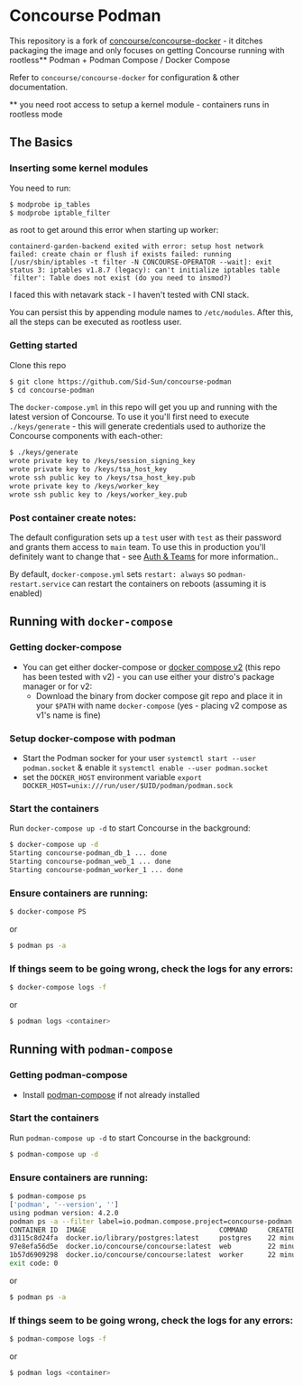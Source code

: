 # Concourse Podman

This repository is a fork of [concourse/concourse-docker](https://github.com/concourse/concourse-docker) - it ditches packaging the image and only focuses on getting Concourse running with rootless** Podman + Podman Compose / Docker Compose 

Refer to `concourse/concourse-docker` for configuration & other documentation.

** you need root access to setup a kernel module - containers runs in rootless mode

## The Basics

### Inserting some kernel modules
You need to run:
```sh
$ modprobe ip_tables
$ modprobe iptable_filter
```
as root to get around this error when starting up worker:
```
containerd-garden-backend exited with error: setup host network failed: create chain or flush if exists failed: running [/usr/sbin/iptables -t filter -N CONCOURSE-OPERATOR --wait]: exit status 3: iptables v1.8.7 (legacy): can't initialize iptables table `filter': Table does not exist (do you need to insmod?)
```

I faced this with netavark stack - I haven't tested with CNI stack.

You can persist this by appending module names to `/etc/modules`. After this, all the steps can be executed as rootless user.

### Getting started

Clone this repo
```sh
$ git clone https://github.com/Sid-Sun/concourse-podman
$ cd concourse-podman
```

The `docker-compose.yml` in this repo will get you up and running with the
latest version of Concourse. To use it you'll first need to execute
`./keys/generate` - this will generate credentials used to authorize the
Concourse components with each-other:

```sh
$ ./keys/generate
wrote private key to /keys/session_signing_key
wrote private key to /keys/tsa_host_key
wrote ssh public key to /keys/tsa_host_key.pub
wrote private key to /keys/worker_key
wrote ssh public key to /keys/worker_key.pub
```

### Post container create notes:
The default configuration sets up a `test` user with `test` as their password
and grants them access to `main` team. To use this in production you'll
definitely want to change that - see [Auth &
Teams](https://concourse-ci.org/auth.html) for more information..

By default, `docker-compose.yml` sets `restart: always` so `podman-restart.service` can restart the containers on reboots (assuming it is enabled)

## Running with `docker-compose`

### Getting docker-compose
- You can get either docker-compose or [docker compose v2](https://github.com/docker/compose) (this repo has been tested with v2) - you can use either your distro's package manager or for v2:
  - Download the binary from docker compose git repo and place it in your `$PATH` with name `docker-compose` (yes - placing v2 compose as v1's name is fine)
### Setup docker-compose with podman
- Start the Podman socker for your user `systemctl start --user podman.socket` & enable it `systemctl enable --user podman.socket`
- set the `DOCKER_HOST` environment variable `export DOCKER_HOST=unix:///run/user/$UID/podman/podman.sock`

### Start the containers
Run `docker-compose up -d` to start Concourse in the background:

```sh
$ docker-compose up -d
Starting concourse-podman_db_1 ... done
Starting concourse-podman_web_1 ... done
Starting concourse-podman_worker_1 ... done
```
### Ensure containers are running:
```sh
$ docker-compose PS
```
or
```sh
$ podman ps -a
```

### If things seem to be going wrong, check the logs for any errors:

```sh
$ docker-compose logs -f
```
or
```sh
$ podman logs <container>
```

## Running with `podman-compose`

### Getting podman-compose
- Install [podman-compose](https://github.com/containers/podman-compose) if not already installed

### Start the containers
Run `podman-compose up -d` to start Concourse in the background:

```sh
$ podman-compose up -d
```

### Ensure containers are running:
```sh
$ podman-compose ps
['podman', '--version', '']
using podman version: 4.2.0
podman ps -a --filter label=io.podman.compose.project=concourse-podman
CONTAINER ID  IMAGE                                 COMMAND     CREATED         STATUS             PORTS                   NAMES
d3115c8d24fa  docker.io/library/postgres:latest     postgres    22 minutes ago  Up 22 minutes ago                          concourse-podman_db_1
97e8efa56d5e  docker.io/concourse/concourse:latest  web         22 minutes ago  Up 22 minutes ago  0.0.0.0:8080->8080/tcp  concourse-podman_web_1
1b57d6909298  docker.io/concourse/concourse:latest  worker      22 minutes ago  Up 22 minutes ago                          concourse-podman_worker_1
exit code: 0
```
or
```sh
$ podman ps -a
```

### If things seem to be going wrong, check the logs for any errors:

```sh
$ podman-compose logs -f
```
or
```sh
$ podman logs <container>
```
